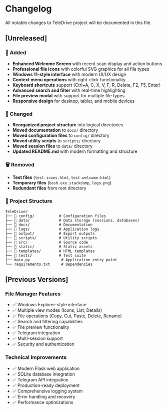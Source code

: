 # Changelog

All notable changes to TeleDrive project will be documented in this file.

## [Unreleased]

### 🎉 Added
- **Enhanced Welcome Screen** with recent scan display and action buttons
- **Professional file icons** with colorful SVG graphics for all file types
- **Windows 11-style interface** with modern UI/UX design
- **Context menu operations** with right-click functionality
- **Keyboard shortcuts** support (Ctrl+A, C, X, V, F, R, Delete, F2, F5, Enter)
- **Advanced search and filter** with real-time highlighting
- **File preview modal** with support for multiple file types
- **Responsive design** for desktop, tablet, and mobile devices

### 🔧 Changed
- **Reorganized project structure** into logical directories
- **Moved documentation** to `docs/` directory
- **Moved configuration files** to `config/` directory
- **Moved utility scripts** to `scripts/` directory
- **Moved session files** to `data/` directory
- **Updated README.md** with modern formatting and structure

### 🗑️ Removed
- **Test files** (`test-icons.html`, `test-welcome.html`)
- **Temporary files** (`bash.exe.stackdump`, `logo.png`)
- **Redundant files** from root directory

### 📁 Project Structure
```
TeleDrive/
├── 📁 config/           # Configuration files
├── 📁 data/             # Data storage (sessions, databases)
├── 📁 docs/             # Documentation
├── 📁 logs/             # Application logs
├── 📁 output/           # Export outputs
├── 📁 scripts/          # Utility scripts
├── 📁 src/              # Source code
├── 📁 static/           # Static assets
├── 📁 templates/        # HTML templates
├── 📁 tests/            # Test suite
├── main.py              # Application entry point
└── requirements.txt     # Dependencies
```

## [Previous Versions]

### File Manager Features
- ✅ Windows Explorer-style interface
- ✅ Multiple view modes (Icons, List, Details)
- ✅ File operations (Copy, Cut, Paste, Delete, Rename)
- ✅ Search and filtering capabilities
- ✅ File preview functionality
- ✅ Telegram integration
- ✅ Multi-session support
- ✅ Security and authentication

### Technical Improvements
- ✅ Modern Flask web application
- ✅ SQLite database integration
- ✅ Telegram API integration
- ✅ Production-ready deployment
- ✅ Comprehensive logging system
- ✅ Error handling and recovery
- ✅ Performance optimizations
